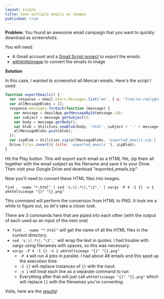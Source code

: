 ```yaml
---
layout: single
title: Save multiple emails as images
published: true
---
```


**Problem**: You found an awesome email campaign that you want to quickly download as screenshots. 

You will need:

- A Gmail account and a [Gmail Script project](https://script.google.com/home) to export the emails. 
- [wkhtmltoimage](https://wkhtmltopdf.org/) to convert the emails to image

**Solution**

In this case, I wanted to screenshot all Mercari emails. Here's the script I used:

```js
function exportEmails() {
  var response = Gmail.Users.Messages.list('me', { q: 'from:no-reply@contact-us.mercariapp.com'}); // You can change this line.
  var allMessageBlobs = [];
  response.messages.forEach(function (message) {
    var message = GmailApp.getMessageById(message.id);
    var subject = message.getSubject();
    var body = message.getBody();
    var blob = Utilities.newBlob(body, 'html', subject + '-' + message.getId() + '.html');
    allMessageBlobs.push(blob);
  });
  var zipBlob = Utilities.zip(allMessageBlobs, 'exported_emails.zip')
  Drive.Files.insert({ title: 'exported_emails' }, zipBlob);
}
```

Hit the Play button. This will export each email as a HTML file, zip them all together with the email subject as the filename and save it to your Drive.
Then visit your Google Drive and download "exported_emails.zip"

Now you'll need to convert these HTML files into images. 

`find . -name "*.html" | sed 's,\(.*\),"\1",' | xargs -P 4 -I {} -n 1 wkhtmltoimage "{}" "{}.png"`

This command will perform the conversion from HTML to PNG. It took me a while to figure out, so let's take a closer look.

There are 3 commands here that are piped into each other (with the output of each used as an input of the next one)

- `find . -name "*.html"` will get the name of all the HTML files in the current directory.
- `sed 's,\(.*\),"\1",'` will wrap the text in quotes. I had trouble with xargs using filenames with spaces, so this was necessary.
- `xargs -P 4 -I {} -n 1 wkhtmltoimage "{}" "{}.png"`
  - `-P 4` will run 4 jobs in parallel. I had about 48 emails and this sped up the execution time.
  - `-I {}` will replace instances of `{}` with the input
  - `-n 1` will treat each line as a separate command to run
  - Everything after that will just call `wkhtmltoimage "{}" "{}.png"` which will replace `{}` with the filenames you're converting.

Voila, here are the [results](https://imgur.com/a/rVQzYlx)!